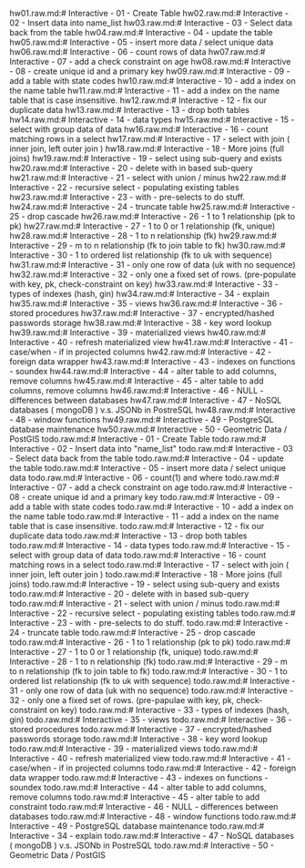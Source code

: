 hw01.raw.md:# Interactive - 01 - Create Table
hw02.raw.md:# Interactive - 02 - Insert data into name_list
hw03.raw.md:# Interactive - 03 - Select data back from the table
hw04.raw.md:# Interactive - 04 - update the table
hw05.raw.md:# Interactive - 05 - insert more data / select unique data
hw06.raw.md:# Interactive - 06 - count rows of data
hw07.raw.md:# Interactive - 07 - add a check constraint on age
hw08.raw.md:# Interactive - 08 - create unique id and a primary key 
hw09.raw.md:# Interactive - 09 - add a table with state codes
hw10.raw.md:# Interactive - 10 - add a index on the name table
hw11.raw.md:# Interactive - 11 - add a index on the name table that is case insensitive.
hw12.raw.md:# Interactive - 12 - fix our duplicate data
hw13.raw.md:# Interactive - 13 - drop both tables
hw14.raw.md:# Interactive - 14 - data types
hw15.raw.md:# Interactive - 15 - select with group data of data
hw16.raw.md:# Interactive - 16 - count matching rows in a select
hw17.raw.md:# Interactive - 17 - select with join ( inner join, left outer join )
hw18.raw.md:# Interactive - 18 - More joins (full joins)
hw19.raw.md:# Interactive - 19 - select using sub-query and exists
hw20.raw.md:# Interactive - 20 - delete with in based sub-query
hw21.raw.md:# Interactive - 21 - select with union / minus
hw22.raw.md:# Interactive - 22 - recursive select - populating existing tables 
hw23.raw.md:# Interactive - 23 - with - pre-selects to do stuff.
hw24.raw.md:# Interactive - 24 - truncate table
hw25.raw.md:# Interactive - 25 - drop cascade 
hw26.raw.md:# Interactive - 26 - 1 to 1 relationship  				(pk to pk)
hw27.raw.md:# Interactive - 27 - 1 to 0 or 1 relationship 			(fk, unique)
hw28.raw.md:# Interactive - 28 - 1 to n relationship				(fk)
hw29.raw.md:# Interactive - 29 - m to n relationship				(fk to join table to fk)
hw30.raw.md:# Interactive - 30 - 1 to ordered list relationship		(fk to uk with sequence)
hw31.raw.md:# Interactive - 31 - only one row of data				(uk with no sequence)
hw32.raw.md:# Interactive - 32 - only one a fixed set of rows.		(pre-populate with key, pk, check-constraint on key)
hw33.raw.md:# Interactive - 33 - types of indexes (hash, gin)
hw34.raw.md:# Interactive - 34 - explain
hw35.raw.md:# Interactive - 35 - views
hw36.raw.md:# Interactive - 36 - stored procedures
hw37.raw.md:# Interactive - 37 - encrypted/hashed passwords storage
hw38.raw.md:# Interactive - 38 - key word lookup
hw39.raw.md:# Interactive - 39 - materialized views
hw40.raw.md:# Interactive - 40 - refresh materialized view
hw41.raw.md:# Interactive - 41 - case/when - if in projected columns
hw42.raw.md:# Interactive - 42 - foreign data wrapper
hw43.raw.md:# Interactive - 43 - indexes on functions - soundex 
hw44.raw.md:# Interactive - 44 - alter table to add columns, remove columns
hw45.raw.md:# Interactive - 45 - alter table to add columns, remove columns
hw46.raw.md:# Interactive - 46 -  NULL - differences between databases
hw47.raw.md:# Interactive - 47 - NoSQL databases ( mongoDB ) v.s. JSONb in PostreSQL
hw48.raw.md:# Interactive - 48 - window functions
hw49.raw.md:# Interactive - 49 - PostgreSQL database maintenance
hw50.raw.md:# Interactive - 50 - Geometric Data / PostGIS
todo.raw.md:# Interactive - 01 - Create Table
todo.raw.md:# Interactive - 02 - Insert data into "name_list"
todo.raw.md:# Interactive - 03 - Select data back from the table
todo.raw.md:# Interactive - 04 - update the table
todo.raw.md:# Interactive - 05 - insert more data / select unique data
todo.raw.md:# Interactive - 06 - count(1) and where
todo.raw.md:# Interactive - 07 - add a check constraint on age
todo.raw.md:# Interactive - 08 - create unique id and a primary key 
todo.raw.md:# Interactive - 09 - add a table with state codes
todo.raw.md:# Interactive - 10 - add a index on the name table
todo.raw.md:# Interactive - 11 - add a index on the name table that is case insensitive.
todo.raw.md:# Interactive - 12 - fix our duplicate data
todo.raw.md:# Interactive - 13 - drop both tables
todo.raw.md:# Interactive - 14 - data types
todo.raw.md:# Interactive - 15 - select with group data of data
todo.raw.md:# Interactive - 16 - count matching rows in a select
todo.raw.md:# Interactive - 17 - select with join ( inner join, left outer join )
todo.raw.md:# Interactive - 18 - More joins (full joins)
todo.raw.md:# Interactive - 19 - select using sub-query and exists
todo.raw.md:# Interactive - 20 - delete with in based sub-query
todo.raw.md:# Interactive - 21 - select with union / minus
todo.raw.md:# Interactive - 22 - recursive select - populating existing tables 
todo.raw.md:# Interactive - 23 - with - pre-selects to do stuff.
todo.raw.md:# Interactive - 24 - truncate table
todo.raw.md:# Interactive - 25 - drop cascade 
todo.raw.md:# Interactive - 26 - 1 to 1 relationship  				(pk to pk)
todo.raw.md:# Interactive - 27 - 1 to 0 or 1 relationship 			(fk, unique)
todo.raw.md:# Interactive - 28 - 1 to n relationship				(fk)
todo.raw.md:# Interactive - 29 - m to n relationship				(fk to join table to fk)
todo.raw.md:# Interactive - 30 - 1 to ordered list relationship		(fk to uk with sequence)
todo.raw.md:# Interactive - 31 - only one row of data				(uk with no sequence)
todo.raw.md:# Interactive - 32 - only one a fixed set of rows.		(pre-papulae with key, pk, check-constraint on key)
todo.raw.md:# Interactive - 33 - types of indexes (hash, gin)
todo.raw.md:# Interactive - 35 - views
todo.raw.md:# Interactive - 36 - stored procedures
todo.raw.md:# Interactive - 37 - encrypted/hashed passwords storage
todo.raw.md:# Interactive - 38 - key word lookup
todo.raw.md:# Interactive - 39 - materialized views
todo.raw.md:# Interactive - 40 - refresh materialized view
todo.raw.md:# Interactive - 41 - case/when - if in projected columns
todo.raw.md:# Interactive - 42 - foreign data wrapper
todo.raw.md:# Interactive - 43 - indexes on functions - soundex 
todo.raw.md:# Interactive - 44 - alter table to add columns, remove columns
todo.raw.md:# Interactive - 45 - alter table to add constraint
todo.raw.md:# Interactive - 46 -  NULL - differences between databases
todo.raw.md:# Interactive - 48 - window functions
todo.raw.md:# Interactive - 49 - PostgreSQL database maintenance
todo.raw.md:# Interactive - 34 - explain
todo.raw.md:# Interactive - 47 - NoSQL databases ( mongoDB ) v.s. JSONb in PostreSQL
todo.raw.md:# Interactive - 50 - Geometric Data / PostGIS

